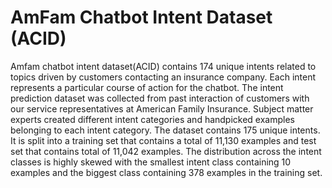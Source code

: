 # AmFam Chatbot Intent Dataset (ACID)
Amfam chatbot intent dataset(ACID) contains 174 unique intents related to topics driven by customers contacting an insurance company. Each intent represents a particular course of action for the chatbot. The intent prediction dataset was collected from past interaction of customers with our service representatives at American Family Insurance. Subject matter experts created different intent categories and handpicked examples belonging to each intent category. The dataset contains 175 unique intents. It is split into a  training set that contains a total of 11,130 examples and  test set that contains total of 11,042 examples. The distribution across the intent classes is highly skewed with the smallest intent class containing  10 examples and the biggest class containing 378 examples in the training set.
